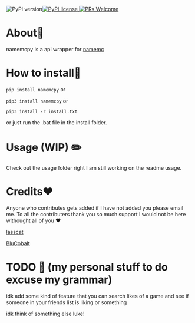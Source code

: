 ![PyPI version](https://badge.fury.io/py/namemcpy.svg)[![PyPI license](https://img.shields.io/pypi/l/namemcpy.svg) ![PRs Welcome](https://img.shields.io/badge/PRs-welcome-brightgreen.svg?style=flat-square)](http://makeapullrequest.com)
# About📄
namemcpy is a api wrapper for [namemc](https://namemc.com)

# How to install💾

`pip install namemcpy`
or

`pip3 install namemcpy`
or

`pip3 install -r install.txt`

or just run the .bat file in the install folder.

# Usage (WIP) ✏️
Check out the usage folder right I am still working on the readme usage.

  # Credits❤️
Anyone who contributes gets added if I have not added you please email me. To all the contributers thank you so much support I would not be here withought all of you ❤️

[lasscat](https://github.com/lasscat)

[BluCobalt](https://github.com/BluCobalt)


# TODO 🧠 (my personal stuff to do excuse my grammar)
idk add some kind of feature that you can search likes of a game and see if someone in your friends list is liking or something

idk think of something else luke!
